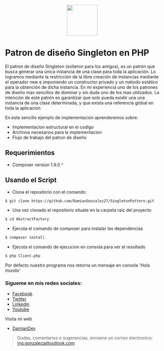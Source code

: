 
<p align="center"><a href="https://damiangonzalezdev.blogspot.com/" target="_blank"><img src="https://cdn.pixabay.com/photo/2017/05/12/15/16/hexagon-2307350_960_720.png" width="100"></a></p>


# Patron de diseño Singleton en PHP


El patron de diseño Singleton (solteron para los amigos), es un patrón que busca generar una única instancia de una clase para toda la aplicación. Lo logramos mediante la restricción de la libre creación de instancias mediante el operador new e imponiendo un constructor privado y un método estático para la obtención de dicha instancia. En mi experiencia uno de los patrones de diseño mas sencillos de dominar y sin duda uno de los mas utilizados. La intención de este patrón es garantizar que solo pueda existir una una instancia de una clase determinada, y que exista una referencia global en toda la aplicación

En este sencillo ejemplo de implementacion aprenderemos sobre:

- Implementacion estructural en el codigo
- Archivos necesarios para la implementacion
- Flujo de trabajo del patron de diseño

## Requerimientos

- Composer version 1.9.0 ^

## Usando el Script

- Clona el repositorio con el comando:

```sh
$ git clone https://github.com/DamianGonzalez27/SingletonPattern.git
```

- Una vez clonado el repositorio situate en la carpeta raiz del proyecto

```sh
$ cd AbstractFactory
```

- Ejecuta el comando de composer para instalar las dependencias

```sh
$ composer install
```

- Ejecuta el comando de ejecucion en consola para ver el resultado

```sh
$ php Client.php
```

Por defecto nuestro programa nos retorna un mensaje en consola 'Hola mundo'



### Sigueme en mis redes sociales:
- [Facebook](https://www.facebook.com/DamianGonzalezDev)
- [Twitter](https://twitter.com/DamianDev1)
- [Linkedin](https://www.linkedin.com/in/damiangonzalezdev/)
- [Youtube](https://www.youtube.com/channel/UCS2RPa81nBPQAiUFjmy2aWA?view_as=subscriber)


Visita mi web
 
 - [DamianDev](https://damiandev.herokuapp.com)


> Dudas, comentarios o sugerencias, enviame un correo electronico: [ing.gonzaleza@outlook.com](mailto:ing.gonzaleza@outlook.com)
